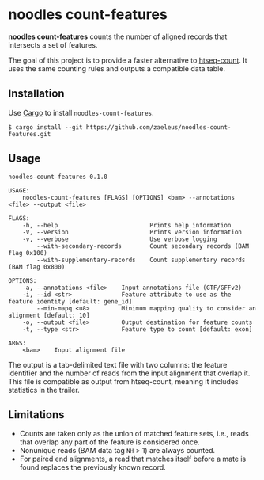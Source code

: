 # noodles count-features

**noodles count-features** counts the number of aligned records that intersects
a set of features.

The goal of this project is to provide a faster alternative to [htseq-count].
It uses the same counting rules and outputs a compatible data table.

[htseq-count]: https://htseq.readthedocs.io/en/master/count.html

## Installation

Use [Cargo] to install `noodles-count-features`.

```
$ cargo install --git https://github.com/zaeleus/noodles-count-features.git
```

[Cargo]: https://doc.rust-lang.org/cargo/getting-started/installation.html

## Usage

```
noodles-count-features 0.1.0

USAGE:
    noodles-count-features [FLAGS] [OPTIONS] <bam> --annotations <file> --output <file>

FLAGS:
    -h, --help                          Prints help information
    -V, --version                       Prints version information
    -v, --verbose                       Use verbose logging
        --with-secondary-records        Count secondary records (BAM flag 0x100)
        --with-supplementary-records    Count supplementary records (BAM flag 0x800)

OPTIONS:
    -a, --annotations <file>    Input annotations file (GTF/GFFv2)
    -i, --id <str>              Feature attribute to use as the feature identity [default: gene_id]
        --min-mapq <u8>         Minimum mapping quality to consider an alignment [default: 10]
    -o, --output <file>         Output destination for feature counts
    -t, --type <str>            Feature type to count [default: exon]

ARGS:
    <bam>    Input alignment file
```

The output is a tab-delimited text file with two columns: the feature
identifier and the number of reads from the input alignment that overlap it.
This file is compatible as output from htseq-count, meaning it includes
statistics in the trailer.

## Limitations

  * Counts are taken only as the union of matched feature sets, i.e., reads that
    overlap any part of the feature is considered once.
  * Nonunique reads (BAM data tag `NH` > 1) are always counted.
  * For paired end alignments, a read that matches itself before a mate is
    found replaces the previously known record.
